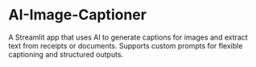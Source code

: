 # AI-Image-Captioner
A Streamlit app that uses AI to generate captions for images and extract text from receipts or documents. Supports custom prompts for flexible captioning and structured outputs.

